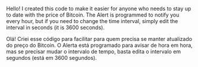 Hello!
I created this code to make it easier for anyone who needs to stay up to date with the price of Bitcoin. The Alert is programmed to notify you every hour, but if you need to change the time interval, simply edit the interval in seconds (it is 3600 seconds).

Olá! 
Criei esse código para facilitar para quem precisa se manter atualizado do preço do Bitcoin. O Alerta está programado para avisar de hora em hora, mas se precisar mudar o intervalo de tempo, basta edita o intervalo em segundos (está em 3600 segundos).